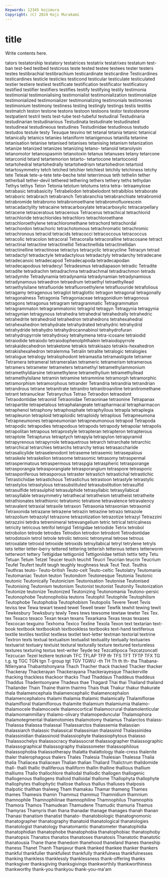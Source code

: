 ```yaml
---
Keywords: 12345 kojimura
Copyright: (C) 2024 Koji Murakami
---
```


# title

Write contents here.



tators testatorship testatory testatrices testatrix testatrixes testatum test-ban test-bed
testbed testcross teste tested testee testees tester testers testes testibrachial
testibrachium testicardinate testicardine Testicardines testicardines testicle testicles testicond testicular testiculate
testiculated testier testiere testiest testificate testification testificator testificatory testified testifier
testifiers testifies testify testifying testily testimonia testimonial testimonialising testimonialist testimonialization
testimonialize testimonialized testimonializer testimonializing testimonials testimonies testimonium testimony testiness testing
testingly testings testis testitis testmatch teston testone testons testoon testoons
testor testosterone testpatient testril tests test-tube test-tubeful testudinal Testudinaria testudinarian
testudinarious Testudinata testudinate testudinated testudineal testudineous testudines Testudinidae testudinous testudo
testudos testule testy Tesuque tesvino tet tetanal tetania tetanic tetanical
tetanically tetanics tetanies tetaniform tetanigenous tetanilla tetanine tetanisation tetanise tetanised
tetanises tetanising tetanism tetanization tetanize tetanized tetanizes tetanizing tetano- tetanoid
tetanolysin tetanomotor tetanospasmin tetanotoxin tetanus tetanuses tetany tetarcone tetarconid tetard
tetartemorion tetarto- tetartocone tetartoconid tetartohedral tetartohedrally tetartohedrism tetartohedron tetartoid tetartosymmetry
tetch tetched tetchier tetchiest tetchily tetchiness tetchy tete Teteak tete-a-tete
tete-beche tetel teterrimous teth tethelin tether tetherball tether-devil tethered tethering
tethers tethery teths tethydan Tethys tethys Teton Tetonia tetotum tetotums
tetra tetra- tetraamylose tetrabasic tetrabasicity Tetrabelodon tetrabelodont tetrabiblos tetraborate tetraboric
tetrabrach tetrabranch Tetrabranchia tetrabranchiate tetrabromid tetrabromide tetrabromo tetrabromoethane tetrabromofluorescein tetracadactylity
tetracaine tetracarboxylate tetracarboxylic tetracarpellary tetracene tetraceratous tetracerous Tetracerus tetrachical tetrachlorid
tetrachloride tetrachlorides tetrachloro tetrachloroethane tetrachloroethylene tetrachloromethane tetrachord tetrachordal tetrachordon tetrachoric
tetrachotomous tetrachromatic tetrachromic tetrachronous tetracid tetracids tetracocci tetracoccous tetracoccus tetracolic
tetracolon tetracoral Tetracoralla tetracoralline tetracosane tetract tetractinal tetractine tetractinellid Tetractinellida
tetractinellidan tetractinelline tetractinose tetractys tetracyclic tetracycline Tetracyn tetrad tetradactyl tetradactyle
tetradactylous tetradactyly tetradarchy tetradecane tetradecanoic tetradecapod Tetradecapoda tetradecapodan tetradecapodous tetradecyl
Tetradesmus tetradiapason tetradic Tetradite tetradite tetradrachm tetradrachma tetradrachmal tetradrachmon tetrads
tetradymite Tetradynamia tetradynamia tetradynamian tetradynamious tetradynamous tetraedron tetraedrum tetraethyl tetraethyllead
tetraethylsilane tetrafluoride tetrafluoroethylene tetrafluouride tetrafolious tetragamy tetragenous tetraglot tetraglottic tetragon
tetragonal tetragonally tetragonalness Tetragonia Tetragoniaceae tetragonidium tetragonous tetragons tetragonus tetragram
tetragrammatic Tetragrammaton tetragrammaton tetragrammatonic tetragrid tetragyn Tetragynia tetragynia tetragynian tetragynous
tetrahedra tetrahedral tetrahedrally tetrahedric tetrahedrite tetrahedroid tetrahedron tetrahedrons tetrahexahedral tetrahexahedron
tetrahydrate tetrahydrated tetrahydric tetrahydrid tetrahydride tetrahydro tetrahydrocannabinol tetrahydrofuran tetrahydropyrrole tetrahydroxy
tetrahymena tetra-icosane tetraiodid tetraiodide tetraiodo tetraiodophenolphthalein tetraiodopyrrole tetrakaidecahedron tetraketone tetrakis
tetrakisazo tetrakis-hexahedron tetrakishexahedron tetralemma Tetralin tetralite tetralogic tetralogies tetralogue tetralogy
tetralophodont tetramastia tetramastigote tetramer Tetramera tetrameral tetrameralian tetrameric tetramerism tetramerous
tetramers tetrameter tetrameters tetramethyl tetramethylammonium tetramethyldiarsine tetramethylene tetramethylium tetramethyllead tetramethylsilane
tetramin tetramine tetrammine tetramorph tetramorphic tetramorphism tetramorphous tetrander Tetrandria tetrandria
tetrandrian tetrandrous tetrane tetranitrate tetranitro tetranitroaniline tetranitromethane tetrant tetranuclear Tetranychus
Tetrao Tetraodon tetraodont Tetraodontidae tetraonid Tetraonidae Tetraoninae tetraonine Tetrapanax tetrapartite
tetrapetalous tetraphalangeate tetrapharmacal tetrapharmacon tetraphenol tetraphony tetraphosphate tetraphyllous tetrapla tetraplegia
tetrapleuron tetraploid tetraploidic tetraploidy tetraplous Tetrapneumona Tetrapneumones tetrapneumonian tetrapneumonous tetrapod
Tetrapoda tetrapodic tetrapodies tetrapodous tetrapods tetrapody tetrapolar tetrapolis tetrapolitan tetrapous
tetraprostyle tetrapteran tetrapteron tetrapterous tetraptote Tetrapturus tetraptych tetrapyla tetrapylon tetrapyramid
tetrapyrenous tetrapyrrole tetraquetrous tetrarch tetrarchate tetrarchic tetrarchical tetrarchies tetrarchs tetrarchy
tetras tetrasaccharide tetrasalicylide tetraselenodont tetraseme tetrasemic tetrasepalous tetraskele tetraskelion tetrasome
tetrasomic tetrasomy tetraspermal tetraspermatous tetraspermous tetraspgia tetraspheric tetrasporange tetrasporangia tetrasporangiate
tetrasporangium tetraspore tetrasporic tetrasporiferous tetrasporous tetraster tetrastich tetrastichal tetrastichic Tetrastichidae
tetrastichous Tetrastichus tetrastoon tetrastyle tetrastylic tetrastylos tetrastylous tetrasubstituted tetrasubstitution tetrasulfid
tetrasulfide tetrasulphid tetrasulphide tetrasyllabic tetrasyllabical tetrasyllable tetrasymmetry tetrathecal tetratheism tetratheist
tetratheite tetrathionates tetrathionic tetratomic tetratone tetravalence tetravalency tetravalent tetraxial tetraxile
tetraxon Tetraxonia tetraxonian tetraxonid Tetraxonida tetrazane tetrazene tetrazin tetrazine tetrazo
tetrazole tetrazolium tetrazolyl tetrazone tetrazotization tetrazotize tetrazyl Tetrazzini tetrazzini tetrdra
tetremimeral tetrevangelium tetric tetrical tetricalness tetricity tetricous tetrifol tetrigid Tetrigidae
tetriodide Tetrix tetrobol tetrobolon tetrode tetrodes Tetrodon tetrodon tetrodont Tetrodontidae
tetrodotoxin tetrol tetrole tetrolic tetronic tetronymal tetrose tetrous tetroxalate tetroxid
tetroxide tetroxids tetrsyllabical tetryl tetrylene tetryls tets tetter tetter-berry tettered
tettering tetterish tetterous tetters tetterworm tetterwort tettery Tettigidae tettigoniid Tettigoniidae
tettish tettix tetty Tetu Tetuan Tetum Tetzel Teucer teuch teuchit
Teucri Teucrian teucrin Teucrium Teufel Teufert teufit teugh teughly teughness
teuk Teut Teut. Teuthis Teuthras teuto- Teuto-british Teuto-celt Teuto-celtic Teutolatry
Teutomania Teutomaniac Teuton teuton Teutondom Teutonesque Teutonia Teutonic teutonic Teutonically
Teutonicism Teutonisation Teutonise Teutonised Teutonising Teutonism teutonism Teutonist teutonist Teutonity
Teutonization Teutonize teutonize Teutonized Teutonizing Teutonomania Teutono-persic Teutonophobe Teutonophobia teutons
Teutophil Teutophile Teutophilism Teutophobe Teutophobia Teutophobism Teutopolis Tevere Tevet Tevis
teviss tew Tewa tewart tewed tewel Tewell tewer Tewfik tewhit
tewing tewit Tewkesbury Tewksbury tewly Tews tews tewsome tewtaw tewter
Tex Tex. tex Texaco texaco Texan texan texans Texarkana Texas
texas texases Texcocan texguino Texhoma Texico Texline Texola Texon text
textarian text-book textbook textbookish textbookless textbooks text-hand textiferous textile textiles
textilist textless textlet text-letter textman textorial textrine Textron texts textual
textualism textualist textuality textually textuaries textuarist textuary textuist textural texturally
texture textured textureless textures texturing textus text-writer Teyde tez Tezcatlipoca
Tezcatzoncatl Tezcucan Tezel tezkere tezkirah TFC TFLAP TFP tfr TFS
TFT TFTP TFX TG t.g. tg TGC TGN tgn T-group
tgt TGV TGWU -th TH Th th th- tha Thabana-Ntlenyana
Thabantshonyana Thach Thacher thack thacked Thacker thacker Thackeray Thackerayan Thackerayana
Thackerayesque Thackerville thacking thackless thackoor thacks Thad Thaddaus Thaddeus thaddeus
Thaddus Thadentsonyane Thadeus thae Thagard Thai thai Thailand thailand Thailander
Thain Thaine thairm thairms Thais thak Thakur thakur thakurate thala
thalamencephala thalamencephalic thalamencephalon thalamencephalons thalami thalamia thalamic thalamically Thalamiflorae thalamifloral
thalamiflorous thalamite thalamium thalamiumia thalamo- thalamocele thalamocoele thalamocortical thalamocrural thalamolenticular
thalamomammillary thalamo-olivary thalamopeduncular Thalamophora thalamotegmental thalamotomies thalamotomy thalamus Thalarctos thalass-
Thalassa thalassa thalassal Thalassarctos thalassemia thalassian thalassiarch thalassic thalassical thalassinian
thalassinid Thalassinidea thalassinidian thalassinoid thalassiophyte thalassiophytous thalasso Thalassochelys thalassocracy thalassocrat
thalassographer thalassographic thalassographical thalassography thalassometer thalassophilous thalassophobia thalassotherapy thalatta thalattology
thale-cress thalenite thaler thalerophagous thalers Thales Thalesia Thalesian Thalessa Thalia
thalia Thaliacea thaliacean Thalian thalian Thaliard Thalictrum thalidomide thall- thalli
thallic thalliferous thalliform thallin thalline thallious thallium thalliums Thallo thallochlore
thallodal thallodic thallogen thallogenic thallogenous thallogens thalloid thalloidal thallome Thallophyta
thallophyte thallophytes thallophytic thallose thallous thallus thalluses thalposis thalpotic thalthan
thalweg Tham thamakau Thamar thameng Thames thames Thamesis thamin Thammuz
thammuz Thamnidium thamnium thamnophile Thamnophilinae thamnophiline Thamnophilus Thamnophis Thamora Thamos
Thamudean Thamudene Thamudic thamuria Thamus Thamyras Thamyris than thana thanadar
thanage thanages thanah thanan Thanasi thanatism thanatist thanato- thanatobiologic thanatognomonic
thanatographer thanatography thanatoid thanatological thanatologies thanatologist thanatology thanatomantic thanatometer thanatophidia
thanatophidian thanatophobe thanatophobia thanatophobiac thanatophoby thanatopsis Thanatos thanatos thanatoses thanatosis
Thanatotic thanatotic thanatousia Thane thane thanedom thanehood thaneland thanes thaneship
thaness Thanet Thanh Thanjavur thank thanked thankee thanker thankers thankful
thankfuller thankfullest thankfully thankfulness thankfulnesses thanking thankless thanklessly thanklessness thank-offering
thanks thanksgiver thanksgiving thanksgivings thankworthily thankworthiness thankworthy thank-you thankyou thank-you-ma'am
